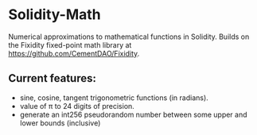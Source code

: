 # Solidity-Math
Numerical approximations to mathematical functions in Solidity. Builds on the Fixidity fixed-point math library at https://github.com/CementDAO/Fixidity.

## Current features: 
- sine, cosine, tangent trigonometric functions (in radians).
- value of π to 24 digits of precision.
- generate an int256 pseudorandom number between some upper and lower bounds (inclusive)
